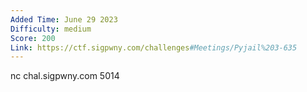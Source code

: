 ```yaml
---
Added Time: June 29 2023
Difficulty: medium
Score: 200
Link: https://ctf.sigpwny.com/challenges#Meetings/Pyjail%203-635
---
```

nc chal.sigpwny.com 5014
